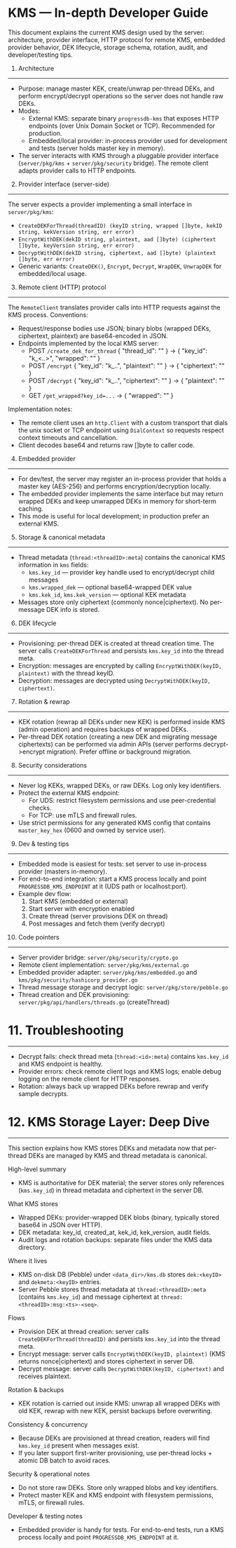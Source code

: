 # KMS — In-depth Developer Guide

This document explains the current KMS design used by the server: architecture, provider interface, HTTP protocol for remote KMS, embedded provider behavior, DEK lifecycle, storage schema, rotation, audit, and developer/testing tips.

1. Architecture
---------------
- Purpose: manage master KEK, create/unwrap per-thread DEKs, and perform encrypt/decrypt operations so the server does not handle raw DEKs.
- Modes:
  - External KMS: separate binary `progressdb-kms` that exposes HTTP endpoints (over Unix Domain Socket or TCP). Recommended for production.
  - Embedded/local provider: in-process provider used for development and tests (server holds master key in memory).
- The server interacts with KMS through a pluggable provider interface (`server/pkg/kms` + `server/pkg/security` bridge). The remote client adapts provider calls to HTTP endpoints.

2. Provider interface (server-side)
----------------------------------
The server expects a provider implementing a small interface in `server/pkg/kms`:
- `CreateDEKForThread(threadID) (keyID string, wrapped []byte, kekID string, kekVersion string, err error)`
- `EncryptWithDEK(dekID string, plaintext, aad []byte) (ciphertext []byte, keyVersion string, err error)`
- `DecryptWithDEK(dekID string, ciphertext, aad []byte) (plaintext []byte, err error)`
- Generic variants: `CreateDEK()`, `Encrypt`, `Decrypt`, `WrapDEK`, `UnwrapDEK` for embedded/local usage.

3. Remote client (HTTP) protocol
--------------------------------
The `RemoteClient` translates provider calls into HTTP requests against the KMS process. Conventions:
- Request/response bodies use JSON; binary blobs (wrapped DEKs, ciphertext, plaintext) are base64-encoded in JSON.
- Endpoints implemented by the local KMS server:
  - POST `/create_dek_for_thread` { "thread_id": "<id>" } -> { "key_id": "k_<..>", "wrapped": "<base64>" }
  - POST `/encrypt` { "key_id": "k_..", "plaintext": "<base64>" } -> { "ciphertext": "<base64>" }
  - POST `/decrypt` { "key_id": "k_..", "ciphertext": "<base64>" } -> { "plaintext": "<base64>" }
  - GET  `/get_wrapped?key_id=...` -> { "wrapped": "<base64>" }

Implementation notes:
- The remote client uses an `http.Client` with a custom transport that dials the unix socket or TCP endpoint using `DialContext` so requests respect context timeouts and cancellation.
- Client decodes base64 and returns raw []byte to caller code.

4. Embedded provider
---------------------
- For dev/test, the server may register an in-process provider that holds a master key (AES-256) and performs encryption/decryption locally.
- The embedded provider implements the same interface but may return wrapped DEKs and keep unwrapped DEKs in memory for short-term caching.
- This mode is useful for local development; in production prefer an external KMS.

5. Storage & canonical metadata
--------------------------------
- Thread metadata (`thread:<threadID>:meta`) contains the canonical KMS information in `kms` fields:
  - `kms.key_id` — provider key handle used to encrypt/decrypt child messages
  - `kms.wrapped_dek` — optional base64-wrapped DEK value
  - `kms.kek_id`, `kms.kek_version` — optional KEK metadata
- Messages store only ciphertext (commonly nonce|ciphertext). No per-message DEK info is stored.

6. DEK lifecycle
-----------------
 - Provisioning: per-thread DEK is created at thread creation time. The server calls `CreateDEKForThread` and persists `kms.key_id` into the thread meta.
 - Encryption: messages are encrypted by calling `EncryptWithDEK(keyID, plaintext)` with the thread keyID.
 - Decryption: messages are decrypted using `DecryptWithDEK(keyID, ciphertext)`.

7. Rotation & rewrap
---------------------
- KEK rotation (rewrap all DEKs under new KEK) is performed inside KMS (admin operation) and requires backups of wrapped DEKs.
- Per-thread DEK rotation (creating a new DEK and migrating message ciphertexts) can be performed via admin APIs (server performs decrypt->encrypt migration). Prefer offline or background migration.

8. Security considerations
--------------------------
- Never log KEKs, wrapped DEKs, or raw DEKs. Log only key identifiers.
- Protect the external KMS endpoint:
  - For UDS: restrict filesystem permissions and use peer-credential checks.
  - For TCP: use mTLS and firewall rules.
- Use strict permissions for any generated KMS config that contains `master_key_hex` (0600 and owned by service user).

9. Dev & testing tips
---------------------
- Embedded mode is easiest for tests: set server to use in-process provider (masters in-memory).
- For end-to-end integration: start a KMS process locally and point `PROGRESSDB_KMS_ENDPOINT` at it (UDS path or localhost:port).
- Example dev flow:
  1. Start KMS (embedded or external)
  2. Start server with encryption enabled
  3. Create thread (server provisions DEK on thread)
  4. Post messages and fetch them (verify decrypt)

10. Code pointers
------------------
- Server provider bridge: `server/pkg/security/crypto.go`
- Remote client implementation: `server/pkg/kms/external.go`
- Embedded provider adapter: `server/pkg/kms/embedded.go` and `kms/pkg/security/hashicorp_provider.go`
- Thread message storage and decrypt logic: `server/pkg/store/pebble.go`
- Thread creation and DEK provisioning: `server/pkg/api/handlers/threads.go` (createThread)

# 11. Troubleshooting
--------------------
- Decrypt fails: check thread meta (`thread:<id>:meta`) contains `kms.key_id` and KMS endpoint is healthy.
- Provider errors: check remote client logs and KMS logs; enable debug logging on the remote client for HTTP responses.
- Rotation: always back up wrapped DEKs before rewrap and verify sample decrypts.

# 12. KMS Storage Layer: Deep Dive
--------------------------------

This section explains how KMS stores DEKs and metadata now that per-thread DEKs are managed by KMS and thread metadata is canonical.

High-level summary
- KMS is authoritative for DEK material; the server stores only references (`kms.key_id`) in thread metadata and ciphertext in the server DB.

What KMS stores
- Wrapped DEKs: provider-wrapped DEK blobs (binary, typically stored base64 in JSON over HTTP).
- DEK metadata: key_id, created_at, kek_id, kek_version, audit fields.
- Audit logs and rotation backups: separate files under the KMS data directory.

Where it lives
- KMS on-disk DB (Pebble) under `<data_dir>/kms.db` stores `dek:<keyID>` and `dekmeta:<keyID>` entries.
- Server Pebble stores thread metadata at `thread:<threadID>:meta` (contains `kms.key_id`) and message ciphertext at `thread:<threadID>:msg:<ts>-<seq>`.

Flows
- Provision DEK at thread creation: server calls `CreateDEKForThread(threadID)` and persists `kms.key_id` into the thread meta.
- Encrypt message: server calls `EncryptWithDEK(keyID, plaintext)` (KMS returns nonce|ciphertext) and stores ciphertext in server DB.
- Decrypt message: server calls `DecryptWithDEK(keyID, ciphertext)` and receives plaintext.

Rotation & backups
- KEK rotation is carried out inside KMS: unwrap all wrapped DEKs with old KEK, rewrap with new KEK, persist backups before overwriting.

Consistency & concurrency
- Because DEKs are provisioned at thread creation, readers will find `kms.key_id` present when messages exist.
- If you later support first-writer provisioning, use per-thread locks + atomic DB batch to avoid races.

Security & operational notes
- Do not store raw DEKs. Store only wrapped blobs and key identifiers.
- Protect master KEK and KMS endpoint with filesystem permissions, mTLS, or firewall rules.

Developer & testing notes
- Embedded provider is handy for tests. For end-to-end tests, run a KMS process locally and point `PROGRESSDB_KMS_ENDPOINT` at it.
